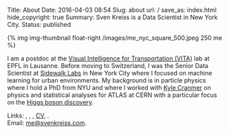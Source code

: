 Title: About
Date: 2016-04-03 08:54
Slug: about
url: /
save_as: index.html
hide_copyright: true
Summary: Sven Kreiss is a Data Scientist in New York City.
Status: published


<!-- {% img img-thumbnail float-right http://www.gravatar.com/avatar/1838de72eb5ce4b000c41c06dedb52c4.png?s=180 %} -->
{% img img-thumbnail float-right /images/me_nyc_square_500.jpeg 250 me %}

I am a postdoc at the [Visual Intelligence for Transportation (VITA)](https://vita.epfl.ch/)
lab at EPFL in Lausanne.
Before moving to Switzerland, I was the Senior Data Scientist at
[Sidewalk Labs](https://www.sidewalklabs.com) in New York City
where I focused on machine learning for urban environments. My background is in particle physics
where I hold a PhD from NYU and where I worked with
[Kyle Cranmer](http://theoryandpractice.org/) on physics and statistical
analyses for ATLAS at CERN with a particular focus
on the [Higgs boson discovery](/projects.html#discovery).

Links:
<span style="white-space: nowrap">[<i class="fa fa-github"></i>](https://github.com/svenkreiss/)</span>,
<span style="white-space: nowrap">[<i class="fa fa-twitter"></i>](https://twitter.com/svenkreiss)</span>,
<span style="white-space: nowrap">[<i class="fa fa-linkedin-square"></i>](https://www.linkedin.com/in/svenkreiss/)</span>,
<span style="white-space: nowrap">[<i class="fa fa-file-text"></i> CV](/files/cv.pdf)</span>,
<span style="white-space: nowrap">[<i class="fa fa-rss"></i>](/feeds/all.atom.xml)</span>.<br />
Email: <span style="white-space: nowrap">[<i class="fa fa-envelope"></i> me@svenkreiss.com](mailto:me@svenkreiss.com)</span>.
